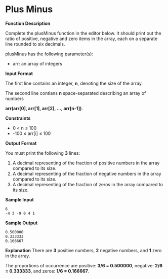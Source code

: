 # Plus Minus

**Function Description**

Complete the plusMinus function in the editor below. It should print out the ratio of positive, negative and zero items in the array, each on a separate line rounded to six decimals.

plusMinus has the following parameter(s):

* arr: an array of integers

**Input Format**

The first line contains an integer, **n**, denoting the size of the array.

The second line contians **n** space-separated describing an array of numbers

**arr(arr[0], arr[1], arr[2], ..., arr[n-1])**.

**Constraints**

* 0 < n ≤ 100
* -100 ≤ arr[i] ≤ 100

**Output Format**

You must print the following **3** lines:

1. A decimal representing of the fraction of positive numbers in the array compared to its size.
2. A decimal representing of the fraction of negative numbers in the array compared to its size.
3. A decimal representing of the fraction of zeros in the array compared to its size.

**Sample Input**
```
6
-4 3 -9 0 4 1
```

**Sample Output**
```
0.500000
0.333333
0.166667
```
**Explanation**
There are **3** positive numbers, **2** negative numbers, and **1** zero in the array.

The proportions of occurrence are positive: **3/6 = 0.500000**, negative: **2/6 = 0.333333**, and zeros: **1/6 = 0.166667**.
